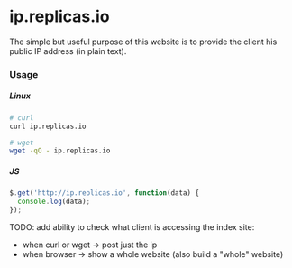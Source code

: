 # ip.replicas.io
The simple but useful purpose of this website is to provide the client his public IP address (in plain text).  

### Usage
##### Linux
```bash
# curl
curl ip.replicas.io

# wget
wget -qO - ip.replicas.io
```

##### JS
```javascript
$.get('http://ip.replicas.io', function(data) {
  console.log(data);
});
```

TODO:
add ability to check what client is accessing the index site:
- when curl or wget -> post just the ip
- when browser -> show a whole website (also build a "whole" website)
